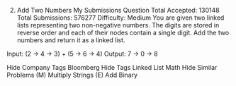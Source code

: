 2. Add Two Numbers My Submissions Question
Total Accepted: 130148 Total Submissions: 576277 Difficulty: Medium
You are given two linked lists representing two non-negative numbers. The digits are stored in reverse order and each of their nodes contain a single digit. Add the two numbers and return it as a linked list.

Input: (2 -> 4 -> 3) + (5 -> 6 -> 4)
Output: 7 -> 0 -> 8

Hide Company Tags Bloomberg
Hide Tags Linked List Math
Hide Similar Problems (M) Multiply Strings (E) Add Binary

